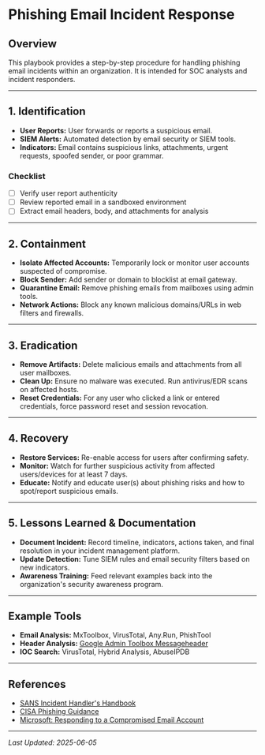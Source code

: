 # Phishing Email Incident Response

## Overview
This playbook provides a step-by-step procedure for handling phishing email incidents within an organization. It is intended for SOC analysts and incident responders.

---

## 1. Identification

- **User Reports:** User forwards or reports a suspicious email.
- **SIEM Alerts:** Automated detection by email security or SIEM tools.
- **Indicators:** Email contains suspicious links, attachments, urgent requests, spoofed sender, or poor grammar.

### Checklist
- [ ] Verify user report authenticity
- [ ] Review reported email in a sandboxed environment
- [ ] Extract email headers, body, and attachments for analysis

---

## 2. Containment

- **Isolate Affected Accounts:** Temporarily lock or monitor user accounts suspected of compromise.
- **Block Sender:** Add sender or domain to blocklist at email gateway.
- **Quarantine Email:** Remove phishing emails from mailboxes using admin tools.
- **Network Actions:** Block any known malicious domains/URLs in web filters and firewalls.

---

## 3. Eradication

- **Remove Artifacts:** Delete malicious emails and attachments from all user mailboxes.
- **Clean Up:** Ensure no malware was executed. Run antivirus/EDR scans on affected hosts.
- **Reset Credentials:** For any user who clicked a link or entered credentials, force password reset and session revocation.

---

## 4. Recovery

- **Restore Services:** Re-enable access for users after confirming safety.
- **Monitor:** Watch for further suspicious activity from affected users/devices for at least 7 days.
- **Educate:** Notify and educate user(s) about phishing risks and how to spot/report suspicious emails.

---

## 5. Lessons Learned & Documentation

- **Document Incident:** Record timeline, indicators, actions taken, and final resolution in your incident management platform.
- **Update Detection:** Tune SIEM rules and email security filters based on new indicators.
- **Awareness Training:** Feed relevant examples back into the organization's security awareness program.

---

## Example Tools

- **Email Analysis:** MxToolbox, VirusTotal, Any.Run, PhishTool
- **Header Analysis:** [Google Admin Toolbox Messageheader](https://toolbox.googleapps.com/apps/messageheader/)
- **IOC Search:** VirusTotal, Hybrid Analysis, AbuseIPDB

---

## References

- [SANS Incident Handler's Handbook](https://www.sans.org/white-papers/33901/)
- [CISA Phishing Guidance](https://www.cisa.gov/news-events/news/protecting-against-phishing-attacks)
- [Microsoft: Responding to a Compromised Email Account](https://learn.microsoft.com/en-us/microsoft-365/security/office-365-security/responding-to-a-compromised-email-account)

---

*Last Updated: 2025-06-05*
